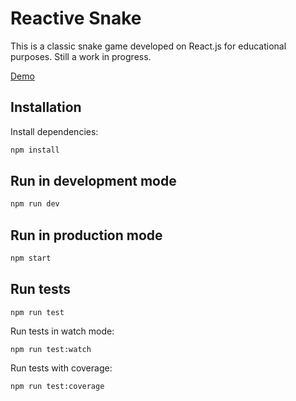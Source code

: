 # Reactive Snake

This is a classic snake game developed on React.js for educational purposes. Still a work in progress.

[Demo](https://reactive-snake.netlify.com/)

## Installation

Install dependencies:

```bash
npm install
```

## Run in development mode

```bash
npm run dev
```

## Run in production mode

```bash
npm start
```

## Run tests
```
npm run test
```
Run tests in watch mode:
```
npm run test:watch
```
Run tests with coverage:
```
npm run test:coverage
```